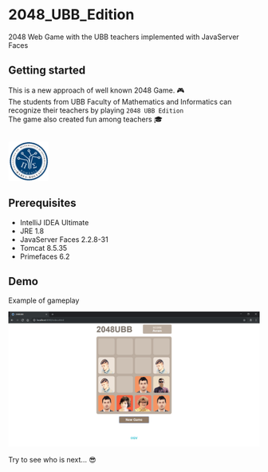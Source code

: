 # 2048_UBB_Edition
2048 Web Game with the UBB teachers implemented with JavaServer Faces

## Getting started
This is a new approach of well known 2048 Game. 🎮  
The students from UBB Faculty of Mathematics and Informatics can recognize their teachers by playing `2048 UBB Edition`  
The game also created fun among teachers 🎓

</br>

<img src="/screenshots/logo.png" width="80">

## Prerequisites
* IntelliJ IDEA Ultimate
* JRE 1.8
* JavaServer Faces 2.2.8-31
* Tomcat 8.5.35
* Primefaces 6.2

## Demo
Example of gameplay

<img src="/screenshots/screenshot1.PNG" width="700">

Try to see who is next...  😎